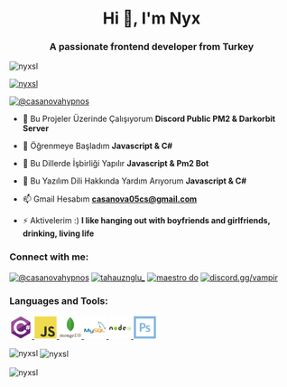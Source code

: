 <h1 align="center">Hi 👋, I'm Nyx</h1>
<h3 align="center">A passionate frontend developer from Turkey</h3>

<p align="left"> <img src="https://komarev.com/ghpvc/?username=nyxsl&label=Profile%20views&color=0e75b6&style=flat" alt="nyxsl" /> </p>

<p align="left"> <a href="https://github.com/ryo-ma/github-profile-trophy"><img src="https://github-profile-trophy.vercel.app/?username=nyxsl" alt="nyxsl" /></a> </p>

<p align="left"> <a href="https://twitter.com/@casanovahypnos" target="blank"><img src="https://img.shields.io/twitter/follow/@casanovahypnos?logo=twitter&style=for-the-badge" alt="@casanovahypnos" /></a> </p>

- 🔭 Bu Projeler Üzerinde Çalışıyorum **Discord Public PM2 & Darkorbit Server**

- 🌱 Öğrenmeye Başladım **Javascript & C#**

- 👯 Bu Dillerde İşbirliği Yapılır **Javascript & Pm2 Bot**

- 🤝 Bu Yazılım Dili Hakkında Yardım Arıyorum **Javascript & C#**

- 📫 Gmail Hesabım **casanova05cs@gmail.com**

- ⚡ Aktivelerim :) **I like hanging out with boyfriends and girlfriends, drinking, living life**

<h3 align="left">Connect with me:</h3>
<p align="left">
<a href="https://twitter.com/@casanovahypnos" target="blank"><img align="center" src="https://raw.githubusercontent.com/rahuldkjain/github-profile-readme-generator/master/src/images/icons/Social/twitter.svg" alt="@casanovahypnos" height="30" width="40" /></a>
<a href="https://instagram.com/tahauznglu_" target="blank"><img align="center" src="https://raw.githubusercontent.com/rahuldkjain/github-profile-readme-generator/master/src/images/icons/Social/instagram.svg" alt="tahauznglu_" height="30" width="40" /></a>
<a href="https://www.youtube.com/c/maestro do" target="blank"><img align="center" src="https://raw.githubusercontent.com/rahuldkjain/github-profile-readme-generator/master/src/images/icons/Social/youtube.svg" alt="maestro do" height="30" width="40" /></a>
<a href="https://discord.gg/discord.gg/vampir" target="blank"><img align="center" src="https://raw.githubusercontent.com/rahuldkjain/github-profile-readme-generator/master/src/images/icons/Social/discord.svg" alt="discord.gg/vampir" height="30" width="40" /></a>
</p>

<h3 align="left">Languages and Tools:</h3>
<p align="left"> <a href="https://www.w3schools.com/cs/" target="_blank" rel="noreferrer"> <img src="https://raw.githubusercontent.com/devicons/devicon/master/icons/csharp/csharp-original.svg" alt="csharp" width="40" height="40"/> </a> <a href="https://developer.mozilla.org/en-US/docs/Web/JavaScript" target="_blank" rel="noreferrer"> <img src="https://raw.githubusercontent.com/devicons/devicon/master/icons/javascript/javascript-original.svg" alt="javascript" width="40" height="40"/> </a> <a href="https://www.mongodb.com/" target="_blank" rel="noreferrer"> <img src="https://raw.githubusercontent.com/devicons/devicon/master/icons/mongodb/mongodb-original-wordmark.svg" alt="mongodb" width="40" height="40"/> </a> <a href="https://www.mysql.com/" target="_blank" rel="noreferrer"> <img src="https://raw.githubusercontent.com/devicons/devicon/master/icons/mysql/mysql-original-wordmark.svg" alt="mysql" width="40" height="40"/> </a> <a href="https://nodejs.org" target="_blank" rel="noreferrer"> <img src="https://raw.githubusercontent.com/devicons/devicon/master/icons/nodejs/nodejs-original-wordmark.svg" alt="nodejs" width="40" height="40"/> </a> <a href="https://www.photoshop.com/en" target="_blank" rel="noreferrer"> <img src="https://raw.githubusercontent.com/devicons/devicon/master/icons/photoshop/photoshop-line.svg" alt="photoshop" width="40" height="40"/> </a> </p>

<p><img align="left" src="https://github-readme-stats.vercel.app/api/top-langs?username=nyxsl&show_icons=true&locale=en&layout=compact" alt="nyxsl" /></p>

<p>&nbsp;<img align="center" src="https://github-readme-stats.vercel.app/api?username=nyxsl&show_icons=true&locale=en" alt="nyxsl" /></p>

<p><img align="center" src="https://github-readme-streak-stats.herokuapp.com/?user=nyxsl&" alt="nyxsl" /></p>
